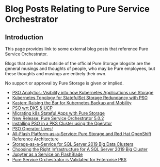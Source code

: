 # Blog Posts Relating to Pure Service Orchestrator

## Introduction

This page provides link to some external blog posts that reference Pure Service Orchestrator.

Blogs that are hosted outside of the official Pure Storage blogsite are the general musings and thoughts of people, who may be Pure employees, but these thoughts and musings are entirely their own.

No support or approval by Pure Storage is given or implied.

* [PSO Analytics: Visibility into how Kubernetes Applications use Storage](https://medium.com/@joshua_robinson/pso-analytics-visibility-into-how-kubernetes-applications-use-storage-e7bda52c3bf)
* [Kubernetes Topology&nbsp;for StatefulSet Storage Redundancy with PSO](https://blog.2vcps.io/2020/04/18/kubernetes-topology-for-statefulset-storage-redundancy-with-pso/)
* [Kasten: Raising the Bar for Kubernetes Backup and Mobility](https://blog.purestorage.com/kasten-kubernetes-backup-mobility/)
* [PSO wrt DKS & UCP](https://blog.2vcps.io/2020/03/19/pso-wrt-dks-ucp/)
* [Migrating k8s Stateful Apps with Pure Storage](https://blog.2vcps.io/2020/03/18/migrating-k8s-stateful-apps-with-pure-storage/)
* [New Release: Pure Service Orchestrator 5.0.2](https://blog.2vcps.io/2019/11/18/new-release-pure-service-orchestrator-5-0-2/)
* [Installing PSO in a PKS Cluster using the Operator](https://blog.2vcps.io/2019/11/05/installing-pso-in-a-pks-cluster-using-the-operator/)
* [PSO Operator Lives!](https://blog.purestorage.com/pso-operator-lives/)
* [All-Flash Platform-as-a-Service: Pure Storage and Red Hat OpenShift Reference Architecture](https://blog.purestorage.com/paas-pure-storage-red-hat-openshift-reference-architecture/)
* [Storage-as-a-Service for SQL Server 2019 Big Data Clusters](https://blog.purestorage.com/storage-as-a-service-for-sql-server-2019-big-data-clusters/)
* [Choosing the Right Infrastructure for A SQL Server 2019 Big Cluster](https://blog.purestorage.com/infrastructure-sql-server-big-cluster/)
* [Jupyter as a Service on FlashBlade](https://towardsdatascience.com/jupyter-as-a-service-on-flashblade-3c9ec27f8fcf)
* [Pure Service Orchestrator is Validated for Enterprise PKS](https://blog.2vcps.io/2019/12/10/pure-service-orchestrator-is-validated-for-enterprise-pks/)
